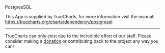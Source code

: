 PostgresSQL

This App is supplied by TrueCharts, for more information visit the manual: https://truecharts.org/charts/dependency/postgresql

---

TrueCharts can only exist due to the incredible effort of our staff.
Please consider making a [donation](https://truecharts.org/docs/about/sponsor) or contributing back to the project any way you can!
